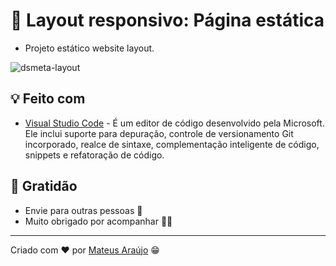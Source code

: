 # 💎 Layout responsivo: Página estática
- Projeto estático website layout.

![dsmeta-layout](https://user-images.githubusercontent.com/66843745/202589612-3117a878-f3a0-472a-a12e-122e75778f92.gif)

## 💡 Feito com

- [Visual Studio Code](https://code.visualstudio.com/) - É um editor de código desenvolvido pela Microsoft. Ele inclui suporte para depuração, controle de versionamento Git incorporado, realce de sintaxe, complementação inteligente de código, snippets e refatoração de código.

## 💝 Gratidão

- Envie para outras pessoas 📧
- Muito obrigado por acompanhar 👋😎

---

Criado com ❤️ por [Mateus Araújo](https://github.com/mateusaraujos) 😁
